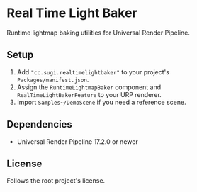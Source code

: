 # Real Time Light Baker

Runtime lightmap baking utilities for Universal Render Pipeline.

## Setup
1. Add `"cc.sugi.realtimelightbaker"` to your project's `Packages/manifest.json`.
2. Assign the `RuntimeLightmapBaker` component and `RealTimeLightBakerFeature` to your URP renderer.
3. Import `Samples~/DemoScene` if you need a reference scene.

## Dependencies
- Universal Render Pipeline 17.2.0 or newer

## License
Follows the root project's license.
